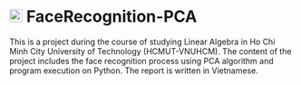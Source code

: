 # <img src="https://upload.wikimedia.org/wikipedia/commons/f/f0/HCMCUT.svg" alt="HCMUT" width="23" /> FaceRecognition-PCA
This is a project during the course of studying Linear Algebra in Ho Chi Minh City University of Technology (HCMUT-VNUHCM). The content of the project includes the face recognition process using PCA algorithm and program execution on Python. The report is written in Vietnamese.
